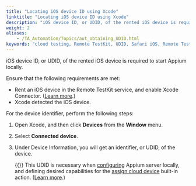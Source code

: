 ```yaml
--- 
title: "Locating iOS device ID using Xcode"
linktitle: "Locating iOS device ID using Xcode"
description: "iOS device ID, or UDID, of the rented iOS device is required to start Appium locally."
weight: 2
aliases: 
    - /TA_Automation/Topics/aut_obtaining_UDID.html
keywords: "cloud testing, Remote TestKit, UDID, Safari iOS, Remote TestKit, UDID, Safari iOS"
---
```


iOS device ID, or UDID, of the rented iOS device is required to start Appium locally.

Ensure that the following requirements are met:

-   Rent an iOS device in the Remote TestKit service, and enable Xcode Connector. \([Learn more](/TA_Automation/Topics/aut_app_cloud_testing_iOS_Xcode_connector.html).\)
-   Xcode detected the iOS device.

For the device identifier, perform the following steps:

1.  Open Xcode, and then click **Devices** from the **Window** menu.

2.  Select **Connected device**.

3.  Under Device Information, you will get an identifier, or UDID, of the device.

    {{<remember>}} This UDID is necessary when [configuring](/TA_Automation/Topics/aut_app_cloud_testing_Appium_RTK_iOS.html) Appium server locally, and defining desired capabilities for the [assign cloud device](/TA_Automation/Topics/bia_assign_cloud_device.html) built-in action. \([Learn more](/TA_Automation/Topics/aut_app_cloud_testing_Appium_RTK_iOS_workflow.html).\)





